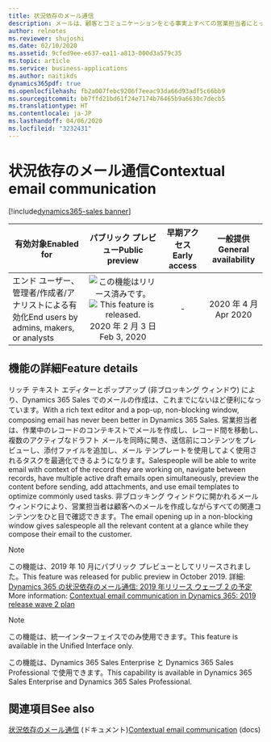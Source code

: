 ```yaml
---
title: 状況依存のメール通信
description: メールは、顧客とコミュニケーションをとる事実上すべての営業担当者にとって中心的なシナリオです。
author: relnotes
ms.reviewer: shujoshi
ms.date: 02/10/2020
ms.assetid: 9cfed9ee-e637-ea11-a813-000d3a579c35
ms.topic: article
ms.service: business-applications
ms.author: naitikds
dynamics365pdf: true
ms.openlocfilehash: fb2a007febc9206f7eeac93da66d93adf5c66bb9
ms.sourcegitcommit: bb7ffd21bd61f24e7174b76465b9a6630c7decb5
ms.translationtype: HT
ms.contentlocale: ja-JP
ms.lasthandoff: 04/06/2020
ms.locfileid: "3232431"
---
```

# <a name="contextual-email-communication"></a><span data-ttu-id="13017-103">状況依存のメール通信</span><span class="sxs-lookup"><span data-stu-id="13017-103">Contextual email communication</span></span>
[!include[dynamics365-sales banner](../includes/dynamics365-sales.md)]

| <span data-ttu-id="13017-104">有効対象</span><span class="sxs-lookup"><span data-stu-id="13017-104">Enabled for</span></span>    |  <span data-ttu-id="13017-105">パブリック プレビュー</span><span class="sxs-lookup"><span data-stu-id="13017-105">Public preview</span></span> | <span data-ttu-id="13017-106">早期アクセス</span><span class="sxs-lookup"><span data-stu-id="13017-106">Early access</span></span> | <span data-ttu-id="13017-107">一般提供</span><span class="sxs-lookup"><span data-stu-id="13017-107">General availability</span></span> | 
| ---------- | :----------: |:----------: |:----------: |
|<span data-ttu-id="13017-108">エンド ユーザー、管理者/作成者/アナリストによる有効化</span><span class="sxs-lookup"><span data-stu-id="13017-108">End users by admins, makers, or analysts</span></span>|<span data-ttu-id="13017-109">![この機能はリリース済みです。](/dynamics365-release-plan/media/green-checkmark.png "この機能はリリース済みです。")</span><span class="sxs-lookup"><span data-stu-id="13017-109">![This feature is released.](/dynamics365-release-plan/media/green-checkmark.png "This feature is released.")</span></span> <span data-ttu-id="13017-110">2020 年 2 月 3 日</span><span class="sxs-lookup"><span data-stu-id="13017-110">Feb 3, 2020</span></span>|-| <span data-ttu-id="13017-111">2020 年 4 月</span><span class="sxs-lookup"><span data-stu-id="13017-111">Apr 2020</span></span>|






## <a name="feature-details"></a><span data-ttu-id="13017-112">機能の詳細</span><span class="sxs-lookup"><span data-stu-id="13017-112">Feature details</span></span>
<!--feature detail start -->
<span data-ttu-id="13017-113">リッチ テキスト エディターとポップアップ (非ブロッキング ウィンドウ) により、Dynamics 365 Sales でのメールの作成は、これまでにないほど便利になっています。</span><span class="sxs-lookup"><span data-stu-id="13017-113">With a rich text editor and a pop-up, non-blocking window, composing email has never been better in Dynamics 365 Sales.</span></span> <span data-ttu-id="13017-114">営業担当者は、作業中のレコードのコンテキストでメールを作成し、レコード間を移動し、複数のアクティブなドラフト メールを同時に開き、送信前にコンテンツをプレビューし、添付ファイルを追加し、メール テンプレートを使用してよく使用されるタスクを最適化できるようになります。</span><span class="sxs-lookup"><span data-stu-id="13017-114">Salespeople will be able to write email with context of the record they are working on, navigate between records, have multiple active draft emails open simultaneously, preview the content before sending, add attachments, and use email templates to optimize commonly used tasks.</span></span> <span data-ttu-id="13017-115">非ブロッキング ウィンドウに開かれるメール ウィンドウにより、営業担当者は顧客へのメールを作成しながらすべての関連コンテンツをひと目で確認できます。</span><span class="sxs-lookup"><span data-stu-id="13017-115">The email opening up in a non-blocking window gives salespeople all the relevant content at a glance while they compose their email to the customer.</span></span> 

<!--
![Compose email without losing context](media/features-1.png "Compose email without losing context") -->

> [!NOTE]
> <span data-ttu-id="13017-116">この機能は、2019 年 10 月にパブリック プレビューとしてリリースされました。</span><span class="sxs-lookup"><span data-stu-id="13017-116">This feature was released for public preview in October 2019.</span></span> <span data-ttu-id="13017-117">詳細: [Dynamics 365 の状況依存のメール通信: 2019 年リリース ウェーブ 2 の予定](https://docs.microsoft.com/dynamics365-release-plan/2019wave2/dynamics365-sales/contextual-email-communication)</span><span class="sxs-lookup"><span data-stu-id="13017-117">More information: [Contextual email communication in Dynamics 365: 2019 release wave 2 plan](https://docs.microsoft.com/dynamics365-release-plan/2019wave2/dynamics365-sales/contextual-email-communication)</span></span>
<!--feature detail end -->


> [!NOTE]
> <span data-ttu-id="13017-118">この機能は、統一インターフェイスでのみ使用できます。</span><span class="sxs-lookup"><span data-stu-id="13017-118">This feature is available in the Unified Interface only.</span></span> 
>
> <span data-ttu-id="13017-119">この機能は、Dynamics 365 Sales Enterprise と Dynamics 365 Sales Professional で使用できます。</span><span class="sxs-lookup"><span data-stu-id="13017-119">This capability is available in Dynamics 365 Sales Enterprise and Dynamics 365 Sales Professional.</span></span>







## <a name="see-also"></a><span data-ttu-id="13017-120">関連項目</span><span class="sxs-lookup"><span data-stu-id="13017-120">See also</span></span>


<!--docs start-->
<span data-ttu-id="13017-121">[状況依存のメール通信](https://docs.microsoft.com/dynamics365-release-plan/2019wave2/dynamics365-sales/contextual-email-communication) (ドキュメント)</span><span class="sxs-lookup"><span data-stu-id="13017-121">[Contextual email communication](https://docs.microsoft.com/dynamics365-release-plan/2019wave2/dynamics365-sales/contextual-email-communication) (docs)</span></span>
<!--docs end-->

